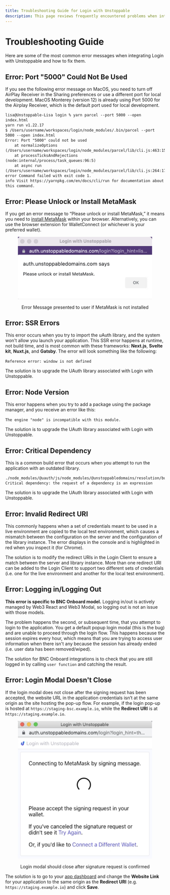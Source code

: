 ```yaml
---
title: Troubleshooting Guide for Login with Unstoppable
description: This page reviews frequently encountered problems when integrating the Login with Unstoppable feature. Potential solutions are included.
---
```


# Troubleshooting Guide

Here are some of the most common error messages when integrating Login with Unstoppable and how to fix them.&#x20;

## Error: Port "5000" Could Not Be Used

If you see the following error message on MacOS, you need to turn off AirPlay Receiver in the Sharing preferences or use a different port for local development. MacOS Monterey (version 12) is already using Port 5000 for the Airplay Receiver, which is the default port used for local development.&#x20;

```
lisa@Unstoppable-Lisa login % yarn parcel --port 5000 --open index.html
yarn run v1.22.17
$ /Users/username/workspaces/login/node_modules/.bin/parcel --port 5000 --open index.html
Error: Port "5000" could not be used
    at normalizeOptions (/Users/username/workspaces/login/node_modules/parcel/lib/cli.js:463:15)
    at processTicksAndRejections (node:internal/process/task_queues:96:5)
    at async run (/Users/username/workspaces/login/node_modules/parcel/lib/cli.js:264:17)
error Command failed with exit code 1.
info Visit https://yarnpkg.com/en/docs/cli/run for documentation about this command.
```

## Error: Please Unlock or Install MetaMask

If you get an error message to “Please unlock or install MetaMask,” it means you need to [install MetaMask](https://metamask.io/download/) within your browser. Alternatively, you can use the browser extension for WalletConnect (or whichever is your preferred wallet).

<figure>

![Error Message presented to user if MetaMask is not installed](/images/MetaMaskError-small.png '#display=block;margin-left=auto;margin-right=auto;width=50%;')
	
<figcaption style="text-align: center">Error Message presented to user if MetaMask is not installed</figcaption>
</figure>

## Error: SSR Errors

This error occurs when you try to import the uAuth library, and the system won't allow you launch your application. This SSR error happens at runtime, not build time, and is most common with these frameworks: **Next.js**, **Svelte kit**, **Nuxt.js**, and **Gatsby**. The error will look something like the following:

`Reference error: window is not defined`

The solution is to upgrade the UAuth library associated with Login with Unstoppable.

## Error: Node Version

This error happens when you try to add a package using the package manager, and you receive an error like this:

`The engine "node" is incompatible with this module.`

The solution is to upgrade the UAuth library associated with Login with Unstoppable.

## Error: Critical Dependency

This is a common build error that occurs when you attempt to run the application with an outdated library.

```
./node_modules/@uauth/js/node_modules/@unstoppabledomains/resolution/build/utils/requireOrFail.js
Critical dependency: the request of a dependency is an expression
```

The solution is to upgrade the UAuth library associated with Login with Unstoppable.

## Error: Invalid Redirect URI

This commonly happens when a set of credentials meant to be used in a live environment are copied to the local test environment, which causes a mismatch between the configuration on the server and the configuration of the library instance. The error displays in the console and is highlighted in red when you inspect it (for Chrome).&#x20;

The solution is to modify the redirect URIs in the Login Client to ensure a match between the server and library instance. More than one redirect URI can be added to the Login Client to support two different sets of credentials (i.e. one for the live environment and another for the local test environment).

## Error: Logging in/Logging Out

**This error is specific to BNC Onboard model.** Logging in/out is actively managed by Web3 React and Web3 Modal, so logging out is not an issue with those models.

The problem happens the second, or subsequent time, that you attempt to login to the application. You get a default popup login modal (this is the bug) and are unable to proceed through the login flow. This happens because the session expires every hour, which means that you are trying to access user information when there isn't any because the session has already ended (i.e. user data has been removed/wiped).

The solution for BNC Onboard integrations is to check that you are still logged in by calling `user function` and catching the result.

## Error: Login Modal Doesn't Close

If the login modal does not close after the signing request has been accepted, the website URL in the application credentials isn’t at the same origin as the site hosting the pop-up flow. For example, if the login pop-up is hosted at `https://staging-bsc.example.io`, while the **Redirect URI** is at `https://staging.example.io`.

<figure>

![Login modal should close after signature request is confirmed](/images/login-modal-doesnt-close.png '#display=block;margin-left=auto;margin-right=auto;width=33%;')
	
<figcaption style="text-align: center">Login modal should close after signature request is confirmed</figcaption>
</figure>

The solution is to go to your [app dashboard](https://unstoppabledomains.com/app-dashboard) and change the **Website Link** for your application to the same origin as the **Redirect URI** (e.g. `https://staging.example.io`) and click **Save**.